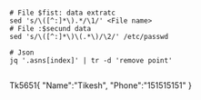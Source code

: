 #### 
```
# File $fist: data extratc
sed 's/\([^:]*\).*/\1/' <File name>
# File :$secund data
sed 's/\([^:]*\)\(.*\)/\2/' /etc/passwd
```

```
# Json
jq '.asns[index]' | tr -d 'remove point' 


```


Tk5651{
    "Name":"Tikesh",
    "Phone":"151515151"
}